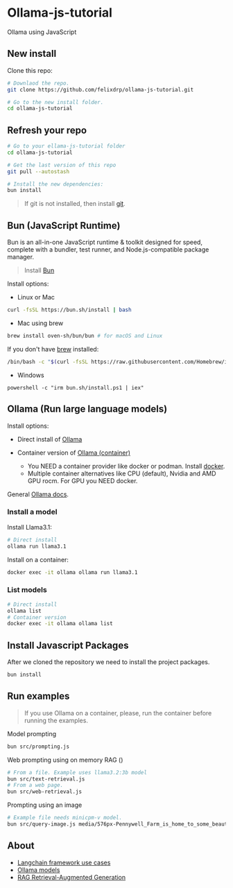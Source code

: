# Ollama-js-tutorial
Ollama using JavaScript

## New install
Clone this repo:
```bash
# Downlaod the repo.
git clone https://github.com/felixdrp/ollama-js-tutorial.git

# Go to the new install folder.
cd ollama-js-tutorial
```

## Refresh your repo
```bash
# Go to your ellama-js-tutorial folder
cd ollama-js-tutorial

# Get the last version of this repo
git pull --autostash

# Install the new dependencies:
bun install
```

> If git is not installed, then install [git](https://git-scm.com/book/en/v2/Getting-Started-Installing-Git).

## Bun (JavaScript Runtime)
Bun is an all-in-one JavaScript runtime & toolkit designed for speed, complete with a bundler, test runner, and Node.js-compatible package manager.

> Install [Bun](https://bun.sh/)

Install options:

+ Linux or Mac
```bash
curl -fsSL https://bun.sh/install | bash
```
+ Mac using brew
```bash
brew install oven-sh/bun/bun # for macOS and Linux
```
If you don't have [brew](https://brew.sh/) installed:
```bash
/bin/bash -c "$(curl -fsSL https://raw.githubusercontent.com/Homebrew/install/HEAD/install.sh)"
```

+ Windows
```
powershell -c "irm bun.sh/install.ps1 | iex"
```

## Ollama (Run large language models)

Install options:

+ Direct install of [Ollama](https://ollama.com/download)

+ Container version of [Ollama (container)](https://hub.docker.com/r/ollama/ollama)
    - You NEED a container provider like docker or podman. Install [docker](https://docs.docker.com/engine/install/).
    - Multiple container alternatives like CPU (default), Nvidia and AMD GPU rocm. For GPU you NEED docker.

General [Ollama docs](https://github.com/ollama/ollama/tree/main/docs).

### Install a model

Install Llama3.1:

```bash
# Direct install 
ollama run llama3.1
```

Install on a container:
```bash
docker exec -it ollama ollama run llama3.1
```

### List models

```bash
# Direct install 
ollama list
# Container version
docker exec -it ollama ollama list
```

## Install Javascript Packages
After we cloned the repository we need to install the project packages.

```bash
bun install
```

## Run examples

> If you use Ollama on a container, please, run the container before running the examples.

Model prompting

```bash
bun src/prompting.js
```

Web prompting using on memory RAG ()

```bash
# From a file. Example uses llama3.2:3b model
bun src/text-retrieval.js
# From a web page.
bun src/web-retrieval.js
```

Prompting using an image
```bash
# Example file needs minicpm-v model.
bun src/query-image.js media/576px-Pennywell_Farm_is_home_to_some_beautiful_Highland_Cows.jpg
```

## About

+ [Langchain framework use cases](https://js.langchain.com/docs/use_cases)
+ [Ollama models](https://ollama.com/library)
+ [RAG Retrieval-Augmented Generation](RAG.md) 

